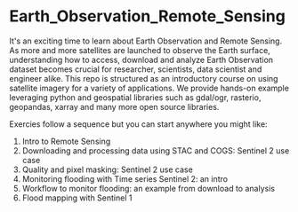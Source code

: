 # Earth_Observation_Remote_Sensing

It's an exciting time to learn about Earth Observation and Remote Sensing. As more and more satellites are launched to observe the Earth surface, understanding how to access, download and analyze Earth Observation dataset becomes crucial for researcher, scientists, data scientist and engineer alike. This repo is structured as an introductory course on using satellite imagery for a variety of applications. We provide hands-on example leveraging python and geospatial libraries such as gdal/ogr, rasterio, geopandas, xarray and many more open source libraries.

Exercies follow a sequence but you can start anywhere you might like:

1. Intro to Remote Sensing
2. Downloading and processing data using STAC and COGS: Sentinel 2 use case
3. Quality and pixel masking:  Sentinel 2 use case
4. Monitoring flooding with Time series Sentinel 2: an intro
5. Workflow to monitor flooding: an example from download to analysis 
6. Flood mapping with Sentinel 1
